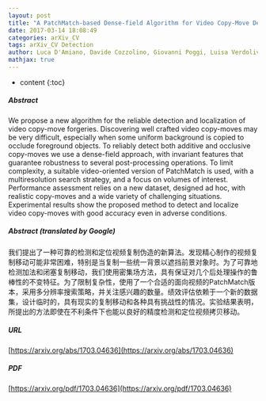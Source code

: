 ```yaml
---
layout: post
title: "A PatchMatch-based Dense-field Algorithm for Video Copy-Move Detection and Localization"
date: 2017-03-14 18:08:49
categories: arXiv_CV
tags: arXiv_CV Detection
author: Luca D'Amiano, Davide Cozzolino, Giovanni Poggi, Luisa Verdoliva
mathjax: true
---
```


* content
{:toc}

##### Abstract
We propose a new algorithm for the reliable detection and localization of video copy-move forgeries. Discovering well crafted video copy-moves may be very difficult, especially when some uniform background is copied to occlude foreground objects. To reliably detect both additive and occlusive copy-moves we use a dense-field approach, with invariant features that guarantee robustness to several post-processing operations. To limit complexity, a suitable video-oriented version of PatchMatch is used, with a multiresolution search strategy, and a focus on volumes of interest. Performance assessment relies on a new dataset, designed ad hoc, with realistic copy-moves and a wide variety of challenging situations. Experimental results show the proposed method to detect and localize video copy-moves with good accuracy even in adverse conditions.

##### Abstract (translated by Google)
我们提出了一种可靠的检测和定位视频复制伪造的新算法。发现精心制作的视频复制移动可能非常困难，特别是当复制一些统一背景以遮挡前景对象时。为了可靠地检测加法和闭塞复制移动，我们使用密集场方法，具有保证对几个后处理操作的鲁棒性的不变特征。为了限制复杂性，使用了一个合适的面向视频的PatchMatch版本，采用多分辨率搜索策略，并关注感兴趣的数量。绩效评估依赖于一个新的数据集，设计临时的，具有现实的复制移动和各种具有挑战性的情况。实验结果表明，所提出的方法即使在不利条件下也能以良好的精度检测和定位视频拷贝移动。

##### URL
[https://arxiv.org/abs/1703.04636](https://arxiv.org/abs/1703.04636)

##### PDF
[https://arxiv.org/pdf/1703.04636](https://arxiv.org/pdf/1703.04636)

